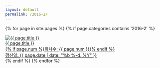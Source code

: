 ```yaml
---
layout: default
permalink: /2016-2/
---
```

{% for page in site.pages %}
{% if page.categories contains '2016-2' %}
<div class="img">
<a href="{{ page.url | prepend: site.baseurl }}">
<img src="{{ page.img }}" alt="{{ page.title }}">
<div id="img_text">{{ page.title }}
<div class="img_text">{% if page.num %}회차수: {{ page.num }}{% endif %}</div>
<div class="img_text">갱신일: {{ page.date | date: "%b %-d, %Y" }}</div></div>
</div></a>
</div>
{% endif %}
{% endfor %}
